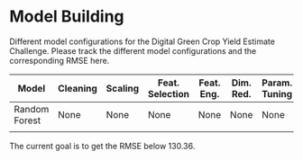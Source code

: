# Model Building

Different model configurations for the Digital Green Crop Yield Estimate Challenge. Please track the different model configurations and the corresponding RMSE here.

| Model         | Cleaning | Scaling | Feat. Selection | Feat. Eng. | Dim. Red. | Param. Tuning | RMSE   |
|---------------|----------|---------|-----------------|------------|----------------|---------------|--------|
| Random Forest | None     | None    | None            | None       | None           | None          | 393.82 |
|||||||

The current goal is to get the RMSE below 130.36.

